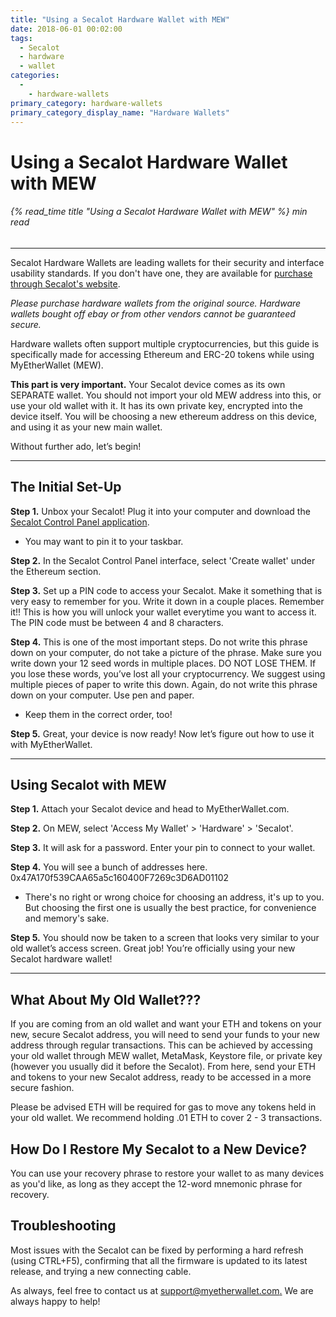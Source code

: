 ```yaml
---
title: "Using a Secalot Hardware Wallet with MEW"
date: 2018-06-01 00:02:00
tags:
  - Secalot
  - hardware
  - wallet
categories:
  - 
    - hardware-wallets
primary_category: hardware-wallets
primary_category_display_name: "Hardware Wallets"
---
```


# **Using a Secalot Hardware Wallet with MEW**

###### {% read_time title "Using a Secalot Hardware Wallet with MEW" %} min read

* * *

Secalot Hardware Wallets are leading wallets for their security and interface usability standards. If you don't have one, they are available for [purchase through Secalot's website](https://www.secalot.com/product/secalot-dongle/).

_Please purchase hardware wallets from the original source. Hardware wallets bought off ebay or from other vendors cannot be guaranteed secure._

Hardware wallets often support multiple cryptocurrencies, but this guide is specifically made for accessing Ethereum and ERC-20 tokens while using MyEtherWallet (MEW).

**This part is very important.** Your Secalot device comes as its own SEPARATE wallet. You should not import your old MEW address into this, or use your old wallet with it. It has its own private key, encrypted into the device itself. You will be choosing a new ethereum address on this device, and using it as your new main wallet.

Without further ado, let’s begin!

* * *

## **The Initial Set-Up**

**Step 1.** Unbox your Secalot! Plug it into your computer and download the [Secalot Control Panel application](https://www.secalot.com/downloads/).

-   You may want to pin it to your taskbar.

**Step 2.** In the Secalot Control Panel interface, select 'Create wallet' under the Ethereum section.

**Step 3.** Set up a PIN code to access your Secalot. Make it something that is very easy to remember for you. Write it down in a couple places. Remember it!! This is how you will unlock your wallet everytime you want to access it. The PIN code must be between 4 and 8 characters.

**Step 4.** This is one of the most important steps. Do not write this phrase down on your computer, do not take a picture of the phrase. Make sure you write down your 12 seed words in multiple places. DO NOT LOSE THEM. If you lose these words, you’ve lost all your cryptocurrency. We suggest using multiple pieces of paper to write this down. Again, do not write this phrase down on your computer. Use pen and paper.

-   Keep them in the correct order, too!

**Step 5.** Great, your device is now ready! Now let’s figure out how to use it with MyEtherWallet.

* * *

## **Using Secalot with MEW**

**Step 1.** Attach your Secalot device and head to MyEtherWallet.com.

**Step 2.** On MEW, select 'Access My Wallet' > 'Hardware' > 'Secalot'.

**Step 3.** It will ask for a password. Enter your pin to connect to your wallet.

**Step 4.** You will see a bunch of addresses here. 0x47A170f539CAA65a5c160400F7269c3D6AD01102

-   There's no right or wrong choice for choosing an address, it's up to you. But choosing the first one is usually the best practice, for convenience and memory's sake.

**Step 5.**  You should now be taken to a screen that looks very similar to your old wallet’s access screen. Great job! You’re officially using your new Secalot hardware wallet!

* * *

## **What About My Old Wallet???**

If you are coming from an old wallet and want your ETH and tokens on your new, secure Secalot address, you will need to send your funds to your new address through regular transactions. This can be achieved by accessing your old wallet through MEW wallet, MetaMask, Keystore file, or private key (however you usually did it before the Secalot). From here, send your ETH and tokens to your new Secalot address, ready to be accessed in a more secure fashion.

Please be advised ETH will be required for gas to move any tokens held in your old wallet. We recommend holding .01 ETH to cover 2 - 3 transactions.

## **How Do I Restore My Secalot to a New Device?**

You can use your recovery phrase to restore your wallet to as many devices as you'd like, as long as they accept the 12-word mnemonic phrase for recovery.

## **Troubleshooting**

Most issues with the Secalot can be fixed by performing a hard refresh (using CTRL+F5), confirming that all the firmware is updated to its latest release, and trying a new connecting cable.

As always, feel free to contact us at [support@myetherwallet.com.](mailto:support@myetherwallet.com.) We are always happy to help!
